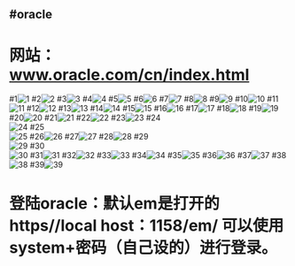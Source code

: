 
#oracle
----
网站：www.oracle.com/cn/index.html
====
#1![1](dig/1.png)
#2![2](dig/2.png)
#3![3](dig/3.png)
#4![4](dig/4.png)
#5![5](dig/5.png)
#6![6](dig/6.png)
#7![7](dig/7.png)
#8![8](dig/8.png)
#9![9](dig/9.png)
#10![10](dig/10.png)
#11![11](dig/11.png)
#12![12](dig/12.png)
#13![13](dig/13.png)
#14![14](dig/14.png)
#15![15](dig/15.png)
#16![16](dig/16.png)
#17![17](dig/17.png)
#18![18](dig/18.png)
#19![19](dig/19.png)
#20![20](dig/20.png)
#21![21](dig/21.png)
#22![22](dig/23.png)
#23![23](dig/23.png)
#24<br>![24](dig/24.png)
#25<br>![25](dig/25.png)
#26![26](dig/26.png)
#27![27](dig/27.png)
#28![28](dig/28.png)
#29<br>![29](dig/29.png)
#30<br>![30](dig/30.png)
#31![31](dig/31.png)
#32![32](dig/32.png)
#33![33](dig/33.png)
#34![34](dig/34.png)
#35![35](dig/35.png)
#36![36](dig/36.png)
#37![37](dig/37.png)
#38![38](dig/38.png)
#39![39](dig/39.png)

登陆oracle：默认em是打开的https//local host：1158/em/  可以使用system+密码（自己设的）进行登录。
==